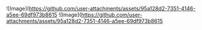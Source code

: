 
![Image](https://github.com/user-attachments/assets/95a128d2-7351-4146-a5ee-69df973b8615
![Image](https://github.com/user-attachments/assets/95a128d2-7351-4146-a5ee-69df973b8615
